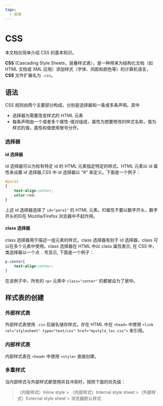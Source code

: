 ```yaml
---
tags:
  - 前端
---
```

# CSS

本文档仅简单介绍 CSS 的基本知识。

**CSS** (Cascading Style Sheets，层叠样式表），是一种用来为结构化文档（如 HTML 文档或 XML 应用）添加样式（字体、间距和颜色等）的计算机语言，**CSS** 文件扩展名为 `.css`。

## 语法

CSS 规则由两个主要部分构成，分别是选择器和一条或多条声明。其中
- 选择器为需要改变样式的 HTML 元素
- 每条声明由一个或者多个属性-值对组成，属性为想要修改的样式名称，值为样式的值，属性和值使用冒号分开。

### 选择器

#### id 选择器

id 选择器可以为标有特定 id 的 HTML 元素指定特定的样式。HTML 元素以 id 属性来设置 id 选择器,CSS 中 id 选择器以 "#" 来定义。下面是一个例子：
```CSS
#para1
{
    text-align:center;
    color:red;
}
```

上述 id 选择器选择了 `id="para1"` 的 HTML 元素。ID属性不要以数字开头，数字开头的ID在 Mozilla/Firefox 浏览器中不起作用。

#### class 选择器

class 选择器用于描述一组元素的样式，class 选择器有别于 id 选择器，class 可以在多个元素中使用。class 选择器在 HTML 中以 class 属性表示, 在 CSS 中，类选择器以一个点 `.` 号显示, 下面是一个例子：
```CSS
p.center{
	text-align:center;
}
```
在该例子中，所有的 `<p>` 元素中 `class="center"` 的都被设为了居中。

## 样式表的创建

### 外部样式表

外部样式表使用 `.css` 后缀名储存样式，并在 HTML 中在 `<head>` 中使用 ` <link rel="stylesheet" type="text/css" href="mystyle_loc.css"> ` 来引用。

### 内部样式表

内部样式表在 `<head>` 中使用 `<style>` 直接创建。

### 多重样式

当内部样式与外部样式都使用并且冲突时，按照下面的优先级：
>（内联样式）Inline style > （内部样式）Internal style sheet >（外部样式）External style sheet > 浏览器默认样式